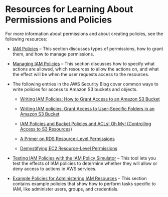 # Resources for Learning About Permissions and Policies<a name="access_resources"></a>

For more information about permissions and about creating policies, see the following resources:

+ [IAM Policies](access_policies.md) – This section discusses types of permissions, how to grant them, and how to manage permissions\. 

+ [Managing IAM Policies](access_policies_manage.md) – This section discusses how to specify what actions are allowed, which resources to allow the actions on, and what the effect will be when the user requests access to the resources\. 

+ The following entries in the AWS Security Blog cover common ways to write policies for access to Amazon S3 buckets and objects\.

  + [Writing IAM Policies: How to Grant Access to an Amazon S3 Bucket](http://aws.amazon.com/blogs/security/writing-iam-policies-how-to-grant-access-to-an-amazon-s3-bucket/)

  + [Writing IAM policies: Grant Access to User\-Specific Folders in an Amazon S3 Bucket](http://aws.amazon.com/blogs/security/writing-iam-policies-grant-access-to-user-specific-folders-in-an-amazon-s3-bucket/)

  + [IAM Policies and Bucket Policies and ACLs\! Oh My\! \(Controlling Access to S3 Resources\)](http://aws.amazon.com/blogs/security/iam-policies-and-bucket-policies-and-acls-oh-my-controlling-access-to-s3-resources/)

  + [A Primer on RDS Resource\-Level Permissions](http://aws.amazon.com/blogs/security/a-primer-on-rds-resource-level-permissions)

  + [Demystifying EC2 Resource\-Level Permissions](http://aws.amazon.com/blogs/security/demystifying-ec2-resource-level-permissions/)

+  [Testing IAM Policies with the IAM Policy Simulator](access_policies_testing-policies.md) – This tool lets you test the effects of IAM policies to determine whether they will allow or deny access to actions in AWS services\.

+ [Example Policies for Administering IAM Resources](id_credentials_delegate-permissions_examples.md) – This section contains example policies that show how to perform tasks specific to IAM, like administer users, groups, and credentials\. 